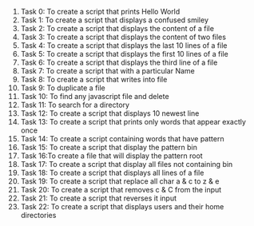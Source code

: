 1. Task 0: To create a script that prints Hello World
2. Task 1: To create a script that displays a confused smiley
3. Task 2: To create a script that displays the content of a file
4. Task 3: To create a script that displays the content of two files
5. Task 4: To create a script that displays the last 10 lines of a file
6. Task 5: To create a script that displays the first 10 lines of a file
7. Task 6: To create a script that displays the third line of a file
8. Task 7: To create a script that with a particular Name
9. Task 8: To create  a script that writes into file
10. Task 9: To duplicate a file
11. Task 10: To find any javascript file and delete
12. Task 11: To search for a directory
13. Task 12: To create a script that displays 10 newest line
14. Task 13: To create a script that prints only words that appear exactly once
15. Task 14: To create a script containing words that have pattern
16. Task 15: To create a script that display the pattern bin
17. Task 16:To create a file that will display the pattern root
18. Task 17: To create a script that display all files not containing bin
19. Task 18: To create a script that displays all lines of a file
20. Task 19: To create a script that replace all char a & c to z & e
21. Task 20: To create a script that removes c &  C from the input
22. Task 21: To create a script that reverses it input
23. Task 22: To create a script that displays users and their home directories
